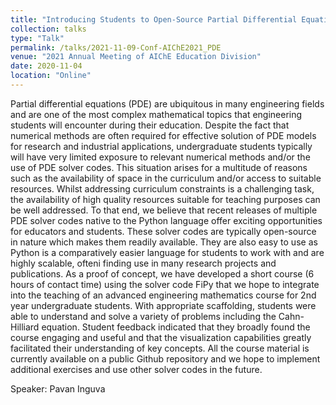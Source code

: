 ```yaml
---
title: "Introducing Students to Open-Source Partial Differential Equation Solver Codes in Python"
collection: talks
type: "Talk"
permalink: /talks/2021-11-09-Conf-AIChE2021_PDE
venue: "2021 Annual Meeting of AIChE Education Division"
date: 2020-11-04
location: "Online"
---
```

Partial differential equations (PDE) are ubiquitous in many engineering fields and are one of the most complex mathematical topics that engineering students will encounter during their education. Despite the fact that numerical methods are often required for effective solution of PDE models for research and industrial applications, undergraduate students typically will have very limited exposure to relevant numerical methods and/or the use of PDE solver codes. This situation arises for a multitude of reasons such as the availability of space in the curriculum and/or access to suitable resources. Whilst addressing curriculum constraints is a challenging task, the availability of high quality resources suitable for teaching purposes can be well addressed. To that end, we believe that recent releases of multiple PDE solver codes native to the Python language offer exciting opportunities for educators and students. These solver codes are typically open-source in nature which makes them readily available. They are also easy to use as Python is a comparatively easier language for students to work with and are highly scalable, ofteni finding use in many research projects and publications. As a proof of concept, we have developed a short course (6 hours of contact time) using the solver code FiPy that we hope to integrate into the teaching of an advanced engineering mathematics course for 2nd year undergraduate students. With appropriate scaffolding, students were able to understand and solve a variety of problems including the Cahn-Hilliard equation. Student feedback indicated that they broadly found the course engaging and useful and that the visualization capabilities greatly facilitated their understanding of key concepts. All the course material is currently available on a public Github repository and we hope to implement additional exercises and use other solver codes in the future.

Speaker: Pavan Inguva
